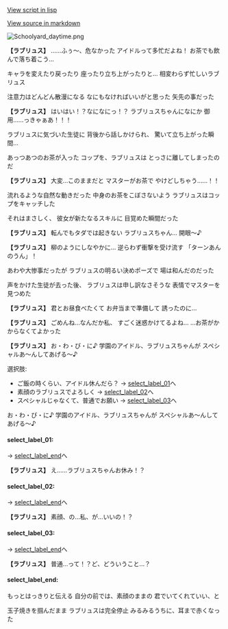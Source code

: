 [View script in lisp](../scripts/20035203.txt)

[View source in markdown](20035203.md)

![Schoolyard_daytime.png](../images/backgrounds/Schoolyard_daytime.png)

**【ラブリュス】**
……ふぅ～、危なかった
アイドルって多忙だよね！
お茶でも飲んで落ち着こう…

キャラを変えたり戻ったり
座ったり立ち上がったりと…
相変わらず忙しいラブリュス

注意力はどんどん散漫になる
なにもなければいいがと思った
矢先の事だった

**【ラブリュス】**
はいはい！？なになにっ！？
ラブリュスちゃんになにか
御用……っきゃぁあ！！！

ラブリュスに気づいた生徒に
背後から話しかけられ、
驚いて立ち上がった瞬間…

あっつあつのお茶が入った
コップを、ラブリュスは
とっさに離してしまったのだ

**【ラブリュス】**
大変…このままだと
マスターがお茶で
やけどしちゃう……！！

流れるような自然な動きだった
中身のお茶をこぼさないよう
ラブリュスはコップをキャッチした

それはまさしく、
彼女が新たなるスキルに
目覚めた瞬間だった

**【ラブリュス】**
転んでもタダでは起きない
ラブリュスちゃん…
開眼～♪

**【ラブリュス】**
柳のようにしなやかに…
逆らわず衝撃を受け流す
「ターンあんのうん」！

あわや大惨事だったが
ラブリュスの明るい決めポーズで
場は和んだのだった

声をかけた生徒が去った後、
ラブリュスは申し訳なさそうな
表情でマスターを見つめた

**【ラブリュス】**
君とお昼食べたくて
お弁当まで準備して
誘ったのに…

**【ラブリュス】**
ごめんね…なんだか私、
すごく迷惑かけてるよね…
…お茶がかからなくてよかった

**【ラブリュス】**
お・わ・び・に♪
学園のアイドル、ラブリュスちゃんが
スペシャルあ～んしてあげる～♪

選択肢:
- ご飯の時くらい、アイドル休んだら？ → [select_label_01](#select_label_01)へ
- 素顔のラブリュスでよろしく → [select_label_02](#select_label_02)へ
- スペシャルじゃなくて、普通でお願い → [select_label_03](#select_label_03)へ

お・わ・び・に♪
学園のアイドル、ラブリュスちゃんが
スペシャルあ～んしてあげる～♪

#### select_label_01:
 → [select_label_end](#select_label_end)へ

**【ラブリュス】**
え……ラブリュスちゃんお休み！？

#### select_label_02:
 → [select_label_end](#select_label_end)へ

**【ラブリュス】**
素顔、の…私、が…いいの！？

#### select_label_03:
 → [select_label_end](#select_label_end)へ

**【ラブリュス】**
普通…って！？ど、どういうこと…？

#### select_label_end:

もっとはっきりと伝える
自分の前では、素顔のままの
君でいてくれていい、と

玉子焼きを掴んだまま
ラブリュスは完全停止
みるみるうちに、耳まで赤くなった
